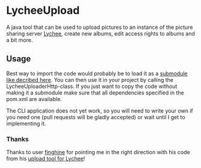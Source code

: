 # LycheeUpload

A java tool that can be used to upload pictures to an instance of the picture sharing server [Lychee](https://github.com/LycheeOrg/Lychee), create new albums, edit access rights to albums and a bit more.

## Usage

Best way to import the code would probably be to load it as a [submodule like decribed here](https://git-scm.com/book/en/v2/Git-Tools-Submodules).
You can then use it in your project by calling the LycheeUploaderHttp-class.
If you just want to copy the code without making it a submodule make sure that all dependencies specified in the pom.xml are available.

The CLI application does not yet work, so you will need to write your own if you need one (pull requests will be gladly accepted) or wait until I get to implementing it.

### Thanks
Thanks to user [finghine](https://github.com/finghine) for pointing me in the right direction with his code from his [upload tool for Lychee](https://github.com/finghine/lychee-upload-tool)!
